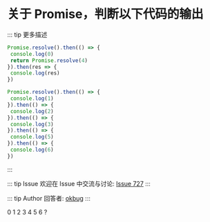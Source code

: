 # 关于 Promise，判断以下代码的输出

::: tip 更多描述 
 ``` js
Promise.resolve().then(() => {
  console.log(0)
  return Promise.resolve(4)
}).then(res => {
  console.log(res)
})

Promise.resolve().then(() => {
  console.log(1)
}).then(() => {
  console.log(2)
}).then(() => {
  console.log(3)
}).then(() => {
  console.log(5)
}).then(() => {
  console.log(6)
})
``` 
::: 

::: tip Issue 
 欢迎在 Issue 中交流与讨论: [Issue 727](https://github.com/shfshanyue/Daily-Question/issues/727) 
:::

::: tip Author 
回答者: [okbug](https://github.com/okbug) 
:::

0 1 2 3 4 5 6
?